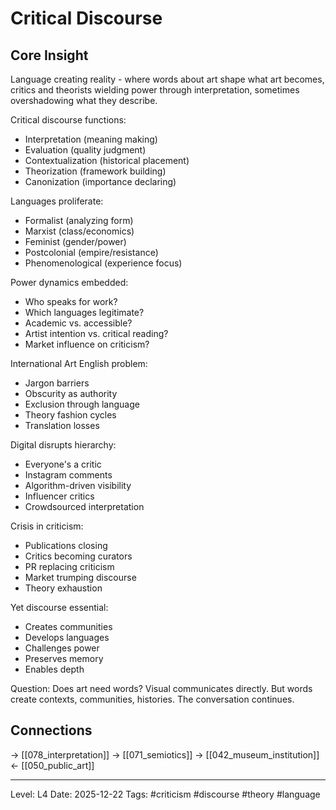 # Critical Discourse

## Core Insight
Language creating reality - where words about art shape what art becomes, critics and theorists wielding power through interpretation, sometimes overshadowing what they describe.

Critical discourse functions:
- Interpretation (meaning making)
- Evaluation (quality judgment)
- Contextualization (historical placement)
- Theorization (framework building)
- Canonization (importance declaring)

Languages proliferate:
- Formalist (analyzing form)
- Marxist (class/economics)
- Feminist (gender/power)
- Postcolonial (empire/resistance)
- Phenomenological (experience focus)

Power dynamics embedded:
- Who speaks for work?
- Which languages legitimate?
- Academic vs. accessible?
- Artist intention vs. critical reading?
- Market influence on criticism?

International Art English problem:
- Jargon barriers
- Obscurity as authority
- Exclusion through language
- Theory fashion cycles
- Translation losses

Digital disrupts hierarchy:
- Everyone's a critic
- Instagram comments
- Algorithm-driven visibility
- Influencer critics
- Crowdsourced interpretation

Crisis in criticism:
- Publications closing
- Critics becoming curators
- PR replacing criticism
- Market trumping discourse
- Theory exhaustion

Yet discourse essential:
- Creates communities
- Develops languages
- Challenges power
- Preserves memory
- Enables depth

Question: Does art need words? Visual communicates directly. But words create contexts, communities, histories. The conversation continues.

## Connections
→ [[078_interpretation]]
→ [[071_semiotics]]
→ [[042_museum_institution]]
← [[050_public_art]]

---
Level: L4
Date: 2025-12-22
Tags: #criticism #discourse #theory #language